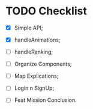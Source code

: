 # TODO Checklist

- [X] Simple API;
- [X] handleAnimations;
- [ ] handleRanking;
- [ ] Organize Components;
- [ ] Map Explications;
- [ ] Login n SignUp;
- [ ] Feat Mission Conclusion.
  